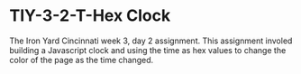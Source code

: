 # TIY-3-2-T-Hex Clock

The Iron Yard Cincinnati week 3, day 2 assignment.  This assignment involed building a Javascript clock and using the time as hex values to change the color of the page as the time changed.    